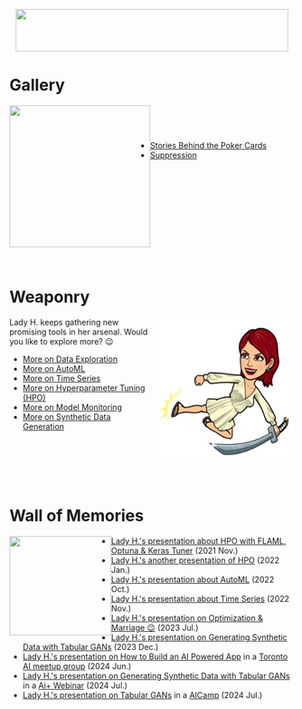 <p align="center">
<img src="https://github.com/lady-h-world/My_Garden/blob/main/images/Garden_Museum_images/title.png" width="482" height="75" />
</p>

# Gallery
<p>
<img align="left" src="https://github.com/lady-h-world/My_Garden/blob/main/images/lady_heart_manga/gallery_logo.png" width="249" height="250" />
</p>
<p>&nbsp;</p><p>&nbsp;</p>

* [Stories Behind the Poker Cards][24]
* [Suppression][12]

<p>&nbsp;</p><p>&nbsp;</p><p>&nbsp;</p><p>&nbsp;</p><p>&nbsp;</p><p>&nbsp;</p>


# Weaponry

<p>
<img align="right" src="https://github.com/lady-h-world/My_Garden/blob/main/images/lady_heart_manga/sword.png" width="249" height="250" />
</p>

Lady H. keeps gathering new promising tools in her arsenal. Would you like to explore more? 😉

* [More on Data Exploration][10]
* [More on AutoML][23]
* [More on Time Series][7]
* [More on Hyperparameter Tuning (HPO)][8]
* [More on Model Monitoring][9]
* [More on Synthetic Data Generation][16]

<p>&nbsp;</p><p>&nbsp;</p><p>&nbsp;</p>


# Wall of Memories

<p>
<img align="left" src="https://github.com/lady-h-world/My_Garden/blob/main/images/Garden_Museum_images/wall_of_memory.png" width="180" height="175" />
</p>

* [Lady H.'s presentation about HPO with FLAML, Optuna & Keras Tuner][1] (2021 Nov.)
* [Lady H.'s another presentation of HPO][2] (2022 Jan.)
* [Lady H.'s presentation about AutoML][5] (2022 Oct.)
* [Lady H.'s presentation about Time Series][6] (2022 Nov.)
* [Lady H.'s presentation on Optimization & Marriage 😉][11] (2023 Jul.)
* [Lady H.'s presentation on Generating Synthetic Data with Tabular GANs][15] (2023 Dec.)
* [Lady H.'s presentation on How to Build an AI Powered App][17] in a [Toronto AI meetup group][18] (2024 Jun.)
* [Lady H.'s presentation on Generating Synthetic Data with Tabular GANs][19] in a [Ai+ Webinar][20] (2024 Jul.)
* [Lady H.'s presentation on Tabular GANs][22] in a [AICamp][21] (2024 Jul.)

  
[1]:https://docs.google.com/presentation/d/16QCJ2eOONwY1fxFDHwFenr4truFf1pd3KOMh4V6BVgM/edit?usp=sharing
[2]:https://docs.google.com/presentation/d/120kZHkOeNkXATT9mM6804ZZU4ndu8wA9taZJUi7kKVM/edit?usp=sharing
[3]:https://github.com/lady-h-world/My_Garden/blob/main/reading_pages/Graden_Museum/gallery.md
[5]:https://docs.google.com/presentation/d/1ngPFtnlMaHY95xmlSgL277IaxvZ_IrPuC9ViqBdXnl8/edit?usp=sharing
[6]:https://docs.google.com/presentation/d/1QwcKAKeHVTInO9mhZeLtvy2bj9INJKP6kkK8XDoLzZ4/edit?usp=sharing
[7]:https://github.com/lady-h-world/My_Garden/blob/main/reading_pages/Graden_Museum/weaponry.md#more-on-time-series
[8]:https://github.com/lady-h-world/My_Garden/blob/main/reading_pages/Graden_Museum/weaponry.md#more-on-hyperparameter-tuning-hpo
[9]:https://github.com/lady-h-world/My_Garden/blob/main/reading_pages/Graden_Museum/weaponry.md#more-on-model-monitoring
[10]:https://github.com/lady-h-world/My_Garden/blob/main/reading_pages/Graden_Museum/weaponry.md#more-on-data-exploration
[11]:https://docs.google.com/presentation/d/1TIS7Lssy3nR-btYzSdKKuVhv9KgGIOy94S16obAbJQI/edit?usp=sharing
[12]:https://github.com/lady-h-world/My_Garden/blob/main/reading_pages/Graden_Museum/suppression.md
[15]:https://docs.google.com/presentation/d/1c8DyIW3z53EMpZBNPc7cuGkk97HICOgmDp6P5_RVRJw/edit?usp=sharing
[16]:https://github.com/lady-h-world/My_Garden/blob/main/reading_pages/Graden_Museum/weaponry.md#more-on-synthetic-data-generation
[17]:https://docs.google.com/presentation/d/1tf5mHzCdRBkypdulaqxGjutpCt4w5k66mgCHIXdihnE/edit?usp=sharing
[18]:https://www.meetup.com/toronto-python-for-beginners-your-gateway-to-data-science/events/301419851/
[19]:https://docs.google.com/presentation/d/1kXAuThN_jhXYoGq1L2_Mzl66qxR2t3lYy7E_-DDzaJw/edit?usp=sharing
[20]:https://app.aiplus.training/courses/Generate-Synthetic-Tabular-Data-with-GANs
[21]:https://www.aicamp.ai/event/eventdetails/W2024071714
[22]:https://docs.google.com/presentation/d/1bpTk0n_HkyJVezuCBRnVTjPyYmKgGXfP0rSt6Za_Y2s/edit?usp=sharing
[23]:https://github.com/lady-h-world/My_Garden/blob/main/reading_pages/Graden_Museum/weaponry.md#more-on-auotml
[24]:https://github.com/lady-h-world/My_Garden/blob/main/reading_pages/Graden_Museum/stories_behind_poker_cards.md